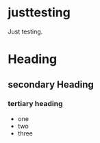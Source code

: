 # justtesting
Just testing.
# Heading
## secondary Heading
### tertiary heading
* one
* two
* three
